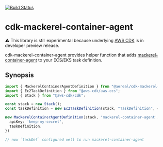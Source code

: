 [![Build Status](https://travis-ci.org/aereal/cdk-mackerel-container-agent.png?branch=master)][travis]

# cdk-mackerel-container-agent

:warning: This library is still experimental because underlying [AWS CDK][aws-cdk] is in developer preview release.

cdk-mackerel-container-agent provides helper function that adds [mackerel-container-agent][] to your ECS/EKS task definition.

## Synopsis

```typescript
import { MackerelContainerAgentDefinition } from "@aereal/cdk-mackerel-container-agent";
import { Ec2TaskDefinition } from "@aws-cdk/aws-ecs";
import { Stack } from "@aws-cdk/cdk";

const stack = new Stack();
const taskDefinition = new Ec2TaskDefinition(stack, "TaskDefinition", {});

new MackerelContainerAgentDefinition(stack, 'mackerel-container-agent', {
  apiKey: 'keep-my-secret',
  taskDefinition,
})

// now `taskDef` configured well to run mackerel-container-agent
```

[travis]: https://travis-ci.org/aereal/cdk-mackerel-container-agent
[aws-cdk]: https://github.com/awslabs/aws-cdk
[mackerel-container-agent]: https://github.com/mackerelio/mackerel-container-agent
